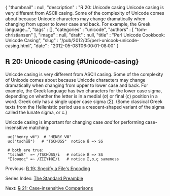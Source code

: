 {
   "thumbnail" : null,
   "description" : "℞ 20: Unicode casing Unicode casing is very diﬀerent from ASCII casing. Some of the complexity of Unicode comes about because Unicode characters may change dramatically when changing from upper to lower case and back. For example, the Greek language...",
   "tags" : [],
   "categories" : "unicode",
   "authors" : [
      "tom-christiansen"
   ],
   "image" : null,
   "draft" : null,
   "title" : "Perl Unicode Cookbook: Unicode Casing",
   "slug" : "/pub/2012/05/perl-unicook-unicode-casing.html",
   "date" : "2012-05-08T06:00:01-08:00"
}





℞ 20: Unicode casing {#Unicode-casing}
--------------------

Unicode casing is very diﬀerent from ASCII casing. Some of the
complexity of Unicode comes about because Unicode characters may change
dramatically when changing from upper to lower case and back. For
example, the Greek language has two characters for the lower case sigma,
depending on whether the letter is in a medial (σ) or final (ς) position
in a word. Greek only has a single upper case sigma (Σ). (Some classical
Greek texts from the Hellenistic period use a crescent-shaped variant of
the sigma called the lunate sigma, or ϲ.)

Unicode casing is important for changing case *and* for performing
case-insensitive matching:

     uc("henry ⅷ")  # "HENRY Ⅷ"
     uc("tschüß")   # "TSCHÜSS"  notice ß => SS

     # both are true:
     "tschüß"  =~ /TSCHÜSS/i   # notice ß => SS
     "Σίσυφος" =~ /ΣΊΣΥΦΟΣ/i   # notice Σ,σ,ς sameness

Previous: [℞ 19: Specify a File's
Encoding](/media/_pub_2012_05_perl-unicook-unicode-casing/perlunicook-specify-a-files-encoding.html)

Series Index: [The Standard
Preamble](/media/_pub_2012_05_perl-unicook-unicode-casing/perlunicook-standard-preamble.html)

Next: [℞ 21: Case-insensitive
Comparisons](/media/_pub_2012_05_perl-unicook-unicode-casing/perlunicook-case-insensitive-comparisons.html)


